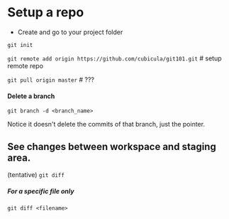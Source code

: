 # Setup a repo
* Create and go to your project folder

`git init`

`git remote add origin https://github.com/cubicula/git101.git` # setup remote repo

`git pull origin master` # ???

#### Delete a branch
`git branch -d <branch_name>`

Notice it doesn't delete the commits of that branch, just the pointer.

## See changes between workspace and staging area.
(tentative)
`git diff`

##### For a specific file only
`git diff <filename>`

